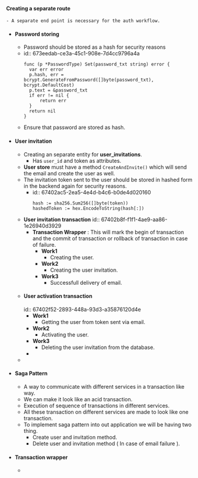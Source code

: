 #### Creating a separate route
	- A separate end point is necessary for the auth workflow.
- #### Password storing
	- Password should be stored as a hash for security reasons
	- id:: 673eedab-ce3a-45c1-908e-7d4cc9796a4a
	  ```
	  func (p *PasswordType) Set(password_txt string) error {
	  	var err error
	  	p.hash, err = bcrypt.GenerateFromPassword([]byte(password_txt), bcrypt.DefaultCost)
	  	p.text = &password_txt
	  	if err != nil {
	  		return err
	  	}
	  	return nil
	  }
	  ```
	- Ensure that password are stored as hash.
- #### User invitation
	- Creating an separate entity for **user_invitations**.
		- Has `user_id` and token as attributes.
	- __User store__ must have a method `CreateAndInvite()` which will send the email and create the user as well.
	- The invitation token sent to the user should be stored in hashed form in the backend again for security reasons.
		- id:: 67402ac5-2ea5-4e4d-b4c6-b0de4d020160
		  ```
		  hash := sha256.Sum256([]byte(token))
		  hashedToken := hex.EncodeToString(hash[:])
		  ```
	- **User invitation transaction**
	  id:: 67402b8f-f1f1-4ae9-aa86-1e26940d3929
		- __Transaction Wrapper__ : This will mark the begin of transaction and the commit of transaction or rollback of transaction in case of failure.
			- __Work1__
				- Creating the user.
			- __Work2__
				- Creating the user invitation.
			- __Work3__
				- Successfull delivery of email.
	- #### User activation transaction
	  id:: 67402f52-2893-448a-93d3-a35876120d4e
		- __Work1__
			- Getting the user from token sent via email.
		- __Work2__
			- Activating the user.
		- __Work3__
			- Deleting the user invitation from the database.
		-
	-
- #### Saga Pattern
	- A way to communicate with different services in a transaction like way.
	- We can make it look like an acid transaction.
	- Execution of sequence of transactions in different services.
	- All these transaction on different services are made to look like one transaction.
	- To implement saga pattern into out application we will be having two thing.
		- Create user and invitation method.
		- Delete user and invitation method ( In case of email failure ).
- #### Transaction wrapper
	-